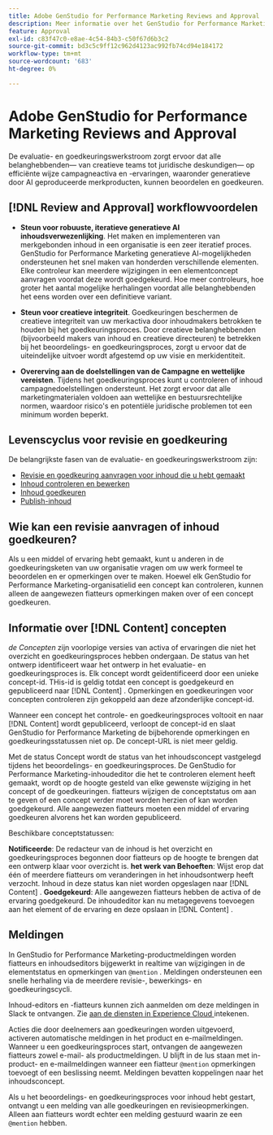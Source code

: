 ```yaml
---
title: Adobe GenStudio for Performance Marketing Reviews and Approval
description: Meer informatie over het GenStudio for Performance Marketing-proces voor beoordeling en goedkeuring.
feature: Approval
exl-id: c83f47c0-e8ae-4c54-84b3-c50f67d6b3c2
source-git-commit: bd3c5c9ff12c962d4123ac992fb74cd94e184172
workflow-type: tm+mt
source-wordcount: '683'
ht-degree: 0%

---
```


# Adobe GenStudio for Performance Marketing Reviews and Approval

De evaluatie- en goedkeuringswerkstroom zorgt ervoor dat alle belanghebbenden— van creatieve teams tot juridische deskundigen— op efficiënte wijze campagneactiva en -ervaringen, waaronder generatieve door AI geproduceerde merkproducten, kunnen beoordelen en goedkeuren.

## [!DNL Review and Approval] workflowvoordelen

* **Steun voor robuuste, iteratieve generatieve AI inhoudsverwezenlijking**. Het maken en implementeren van merkgebonden inhoud in een organisatie is een zeer iteratief proces. GenStudio for Performance Marketing generatieve AI-mogelijkheden ondersteunen het snel maken van honderden verschillende elementen. Elke controleur kan meerdere wijzigingen in een elementconcept aanvragen voordat deze wordt goedgekeurd. Hoe meer controleurs, hoe groter het aantal mogelijke herhalingen voordat alle belanghebbenden het eens worden over een definitieve variant.

* **Steun voor creatieve integriteit**. Goedkeuringen beschermen de creatieve integriteit van uw merkactiva door inhoudmakers betrokken te houden bij het goedkeuringsproces. Door creatieve belanghebbenden (bijvoorbeeld makers van inhoud en creatieve directeuren) te betrekken bij het beoordelings- en goedkeuringsproces, zorgt u ervoor dat de uiteindelijke uitvoer wordt afgestemd op uw visie en merkidentiteit.

* **Overerving aan de doelstellingen van de Campagne en wettelijke vereisten**. Tijdens het goedkeuringsproces kunt u controleren of inhoud campagnedoelstellingen ondersteunt. Het zorgt ervoor dat alle marketingmaterialen voldoen aan wettelijke en bestuursrechtelijke normen, waardoor risico&#39;s en potentiële juridische problemen tot een minimum worden beperkt.

## Levenscyclus voor revisie en goedkeuring

De belangrijkste fasen van de evaluatie- en goedkeuringswerkstroom zijn:

* [Revisie en goedkeuring aanvragen voor inhoud die u hebt gemaakt](./request-review.md)
* [Inhoud controleren en bewerken](./review-and-edit.md)
* [Inhoud goedkeuren](./approve-content.md)
* [Publish-inhoud](./publish-content.md)

## Wie kan een revisie aanvragen of inhoud goedkeuren?

Als u een middel of ervaring hebt gemaakt, kunt u anderen in de goedkeuringsketen van uw organisatie vragen om uw werk formeel te beoordelen en er opmerkingen over te maken. Hoewel elk GenStudio for Performance Marketing-organisatielid een concept kan controleren, kunnen alleen de aangewezen fiatteurs opmerkingen maken over of een concept goedkeuren.

## Informatie over [!DNL Content] concepten

_de Concepten_ zijn voorlopige versies van activa of ervaringen die niet het overzicht en goedkeuringsproces hebben ondergaan. De status van het ontwerp identificeert waar het ontwerp in het evaluatie- en goedkeuringsproces is. Elk concept wordt geïdentificeerd door een unieke concept-id. THis-id is geldig totdat een concept is goedgekeurd en gepubliceerd naar [!DNL Content] . Opmerkingen en goedkeuringen voor concepten controleren zijn gekoppeld aan deze afzonderlijke concept-id.

Wanneer een concept het controle- en goedkeuringsproces voltooit en naar [!DNL Content] wordt gepubliceerd, verloopt de concept-id en slaat GenStudio for Performance Marketing de bijbehorende opmerkingen en goedkeuringsstatussen niet op. De concept-URL is niet meer geldig.

Met de status Concept wordt de status van het inhoudsconcept vastgelegd tijdens het beoordelings- en goedkeuringsproces. De GenStudio for Performance Marketing-inhoudeditor die het te controleren element heeft gemaakt, wordt op de hoogte gesteld van elke gewenste wijziging in het concept of de goedkeuringen. fiatteurs wijzigen de conceptstatus om aan te geven of een concept verder moet worden herzien of kan worden goedgekeurd. Alle aangewezen fiatteurs moeten een middel of ervaring goedkeuren alvorens het kan worden gepubliceerd.

Beschikbare conceptstatussen:

**Notificeerde**: De redacteur van de inhoud is het overzicht en goedkeuringsproces begonnen door fiatteurs op de hoogte te brengen dat een ontwerp klaar voor overzicht is.
**het werk van Behoeften**: Wijst erop dat één of meerdere fiatteurs om veranderingen in het inhoudsontwerp heeft verzocht. Inhoud in deze status kan niet worden opgeslagen naar [!DNL Content] .
**Goedgekeurd**: Alle aangewezen fiatteurs hebben de activa of de ervaring goedgekeurd. De inhoudeditor kan nu metagegevens toevoegen aan het element of de ervaring en deze opslaan in [!DNL Content] .

## Meldingen

In GenStudio for Performance Marketing-productmeldingen worden fiatteurs en inhoudseditors bijgewerkt in realtime van wijzigingen in de elementstatus en opmerkingen van `@mention` . Meldingen ondersteunen een snelle herhaling via de meerdere revisie-, bewerkings- en goedkeuringscycli.

Inhoud-editors en -fiatteurs kunnen zich aanmelden om deze meldingen in Slack te ontvangen. Zie [ aan de diensten in Experience Cloud ](https://experienceleague.adobe.com/nl/docs/core-services/interface/features/account-preferences#slack) intekenen.

Acties die door deelnemers aan goedkeuringen worden uitgevoerd, activeren automatische meldingen in het product en e-mailmeldingen. Wanneer u een goedkeuringsproces start, ontvangen de aangewezen fiatteurs zowel e-mail- als productmeldingen. U blijft in de lus staan met in-product- en e-mailmeldingen wanneer een fiatteur `@mention` opmerkingen toevoegt of een beslissing neemt. Meldingen bevatten koppelingen naar het inhoudsconcept.

Als u het beoordelings- en goedkeuringsproces voor inhoud hebt gestart, ontvangt u een melding van alle goedkeuringen en revisieopmerkingen. Alleen aan fiatteurs wordt echter een melding gestuurd waarin ze een `@mention` hebben.
